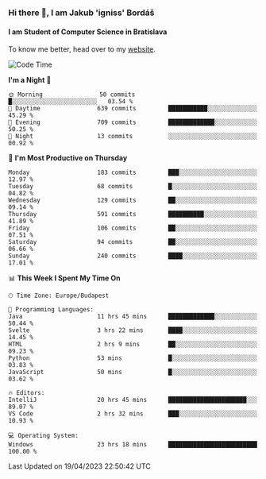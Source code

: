### Hi there 👋, I am Jakub 'igniss' Bordáš

#### I am Student of Computer Science in Bratislava
To know me better, head over to my [website](https://bordas.sk).


<!--START_SECTION:waka-->
![Code Time](http://img.shields.io/badge/Code%20Time-1%2C127%20hrs%2050%20mins-blue)

**I'm a Night 🦉** 

```text
🌞 Morning                50 commits          █░░░░░░░░░░░░░░░░░░░░░░░░   03.54 % 
🌆 Daytime                639 commits         ███████████░░░░░░░░░░░░░░   45.29 % 
🌃 Evening                709 commits         █████████████░░░░░░░░░░░░   50.25 % 
🌙 Night                  13 commits          ░░░░░░░░░░░░░░░░░░░░░░░░░   00.92 % 
```
📅 **I'm Most Productive on Thursday** 

```text
Monday                   183 commits         ███░░░░░░░░░░░░░░░░░░░░░░   12.97 % 
Tuesday                  68 commits          █░░░░░░░░░░░░░░░░░░░░░░░░   04.82 % 
Wednesday                129 commits         ██░░░░░░░░░░░░░░░░░░░░░░░   09.14 % 
Thursday                 591 commits         ██████████░░░░░░░░░░░░░░░   41.89 % 
Friday                   106 commits         ██░░░░░░░░░░░░░░░░░░░░░░░   07.51 % 
Saturday                 94 commits          ██░░░░░░░░░░░░░░░░░░░░░░░   06.66 % 
Sunday                   240 commits         ████░░░░░░░░░░░░░░░░░░░░░   17.01 % 
```


📊 **This Week I Spent My Time On** 

```text
🕑︎ Time Zone: Europe/Budapest

💬 Programming Languages: 
Java                     11 hrs 45 mins      █████████████░░░░░░░░░░░░   50.44 % 
Svelte                   3 hrs 22 mins       ████░░░░░░░░░░░░░░░░░░░░░   14.45 % 
HTML                     2 hrs 9 mins        ██░░░░░░░░░░░░░░░░░░░░░░░   09.23 % 
Python                   53 mins             █░░░░░░░░░░░░░░░░░░░░░░░░   03.83 % 
JavaScript               50 mins             █░░░░░░░░░░░░░░░░░░░░░░░░   03.62 % 

🔥 Editors: 
IntelliJ                 20 hrs 45 mins      ██████████████████████░░░   89.07 % 
VS Code                  2 hrs 32 mins       ███░░░░░░░░░░░░░░░░░░░░░░   10.93 % 

💻 Operating System: 
Windows                  23 hrs 18 mins      █████████████████████████   100.00 % 
```


 Last Updated on 19/04/2023 22:50:42 UTC
<!--END_SECTION:waka-->
